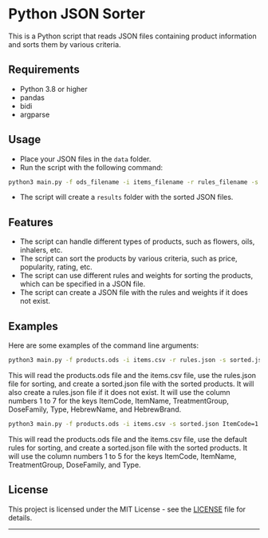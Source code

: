 # Python JSON Sorter

This is a Python script that reads JSON files containing product information and sorts them by various criteria.

## Requirements

- Python 3.8 or higher
- pandas
- bidi
- argparse

## Usage

- Place your JSON files in the `data` folder.
- Run the script with the following command:

```bash
python3 main.py -f ods_filename -i items_filename -r rules_filename -s sorted_json_file -n k=cn
```

- The script will create a `results` folder with the sorted JSON files.

## Features

- The script can handle different types of products, such as flowers, oils, inhalers, etc.
- The script can sort the products by various criteria, such as price, popularity, rating, etc.
- The script can use different rules and weights for sorting the products, which can be specified in a JSON file.
- The script can create a JSON file with the rules and weights if it does not exist.

## Examples

Here are some examples of the command line arguments:

```bash
python3 main.py -f products.ods -i items.csv -r rules.json -s sorted.json -n ItemCode=1 ItemName=2 TreatmentGroup=3 DoseFamily=4 Type=5 HebrewName=6 HebrewBrand=7
```

This will read the products.ods file and the items.csv file, use the rules.json file for sorting, and create a sorted.json file with the sorted products. It will also create a rules.json file if it does not exist. It will use the column numbers 1 to 7 for the keys ItemCode, ItemName, TreatmentGroup, DoseFamily, Type, HebrewName, and HebrewBrand.

```bash
python3 main.py -f products.ods -i items.csv -s sorted.json ItemCode=1 ItemName=2 TreatmentGroup=3 DoseFamily=4 Type=5
```

This will read the products.ods file and the items.csv file, use the default rules for sorting, and create a sorted.json file with the sorted products. It will use the column numbers 1 to 5 for the keys ItemCode, ItemName, TreatmentGroup, DoseFamily, and Type.

## License

This project is licensed under the MIT License - see the [LICENSE](LICENSE) file for details.

---
